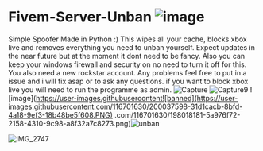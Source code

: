 # Fivem-Server-Unban                                              ![image](https://user-images.githubusercontent.com/116701630/198017571-2b5e803e-a037-4547-8796-50d45ec2a835.png)

Simple Spoofer Made in Python :) This wipes all your cache, blocks xbox live and removes everything you need to unban yourself.
Expect updates in the near future but at the moment it dont need to be fancy.
Also you can keep your windows firewall and security on no need to turn it off for this.
You also need a new rockstar account.
Any problems feel free to put in a issue and i will fix asap or to ask any questions.
if you want to block xbox live you will need to run the programme as admin.
![Capture](https://user-images.githubusercontent.com/116701630/198276804-3b4fdfe5-78ea-4a5a-b5e9-dfc7409a4c9d.PNG)
![Capture9](https://user-images.githubusercontent.com/116701630/198208733-cf4b3441-54ad-4dd3-a273-daf39ddb71bc.PNG)
![image](https://user-images.githubusercontent![banned](https://user-images.githubusercontent.com/116701630/200037598-31d1cacb-8bfd-4a18-9ef3-18b48be5f608.PNG)
.com/116701630/198018181-5a976f72-2158-4310-9c98-a8f32a7c8273.png)![unban](https://user-images.githubusercontent.com/116701630/200037619-91b09f36-0252-47fb-96ac-0e1774027376.PNG)

![IMG_2747](https://user-images.githubusercontent.com/116701630/198274073-41a74509-0919-4e30-a907-12bcd23a3d32.png)
